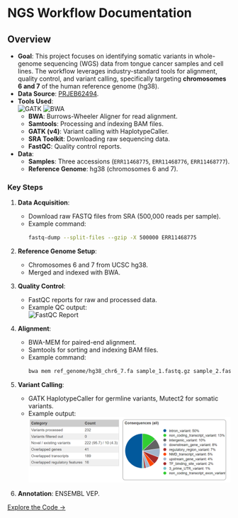 # NGS Workflow Documentation
## Overview
- **Goal**: This project focuses on identifying somatic variants in whole-genome sequencing (WGS) data from tongue cancer samples and cell lines. The workflow leverages industry-standard tools for alignment, quality control, and variant calling, specifically targeting **chromosomes 6 and 7** of the human reference genome (hg38).
- **Data Source**: [PRJEB62494](https://www.ncbi.nlm.nih.gov/bioproject/PRJEB62494).
- **Tools Used**:  
  ![GATK](https://img.shields.io/badge/GATK-4.0-blue) ![BWA](https://img.shields.io/badge/BWA-0.7.17-green)
  - **BWA**: Burrows-Wheeler Aligner for read alignment.
  - **Samtools**: Processing and indexing BAM files.
  - **GATK (v4)**: Variant calling with HaplotypeCaller.
  - **SRA Toolkit**: Downloading raw sequencing data.
  - **FastQC**: Quality control reports.
- **Data**:
  - **Samples**: Three accessions (`ERR11468775`, `ERR11468776`, `ERR11468777`).
  - **Reference Genome**: hg38 (chromosomes 6 and 7).



### Key Steps
1. **Data Acquisition**:
   - Download raw FASTQ files from SRA (500,000 reads per sample).
   - Example command:
     ```bash
     fastq-dump --split-files --gzip -X 500000 ERR11468775
     ```
     

2. **Reference Genome Setup**:
   - Chromosomes 6 and 7 from UCSC hg38.
   - Merged and indexed with BWA.
   

3. **Quality Control**:
   - FastQC reports for raw and processed data.
   - Example QC output:  
     ![FastQC Report](//workflow/results/fastqc_report.png)

4. **Alignment**:
   - BWA-MEM for paired-end alignment.
   - Samtools for sorting and indexing BAM files.
   - Example command:
     ```bash
     bwa mem ref_genome/hg38_chr6_7.fa sample_1.fastq.gz sample_2.fastq.gz | samtools sort -o sample.bam
     ```

5. **Variant Calling**:
   - GATK HaplotypeCaller for germline variants, Mutect2 for somatic variants.
   - Example output:  
     ![IGV Screenshot](workflow/results/Picture1.png)

6. **Annotation**: ENSEMBL VEP.

[Explore the Code →](https://github.com/SWAROOP006/NGS-Variant-Calling/tree/main/workflow/scripts)
